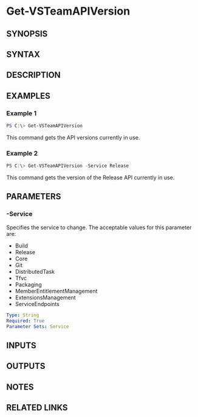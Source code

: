 <!-- #include "./common/header.md" -->

# Get-VSTeamAPIVersion

## SYNOPSIS

<!-- #include "./synopsis/Get-VSTeamAPIVersion.md" -->

## SYNTAX

## DESCRIPTION

<!-- #include "./synopsis/Get-VSTeamAPIVersion.md" -->

## EXAMPLES

### Example 1

```PowerShell
PS C:\> Get-VSTeamAPIVersion
```

This command gets the API versions currently in use.

### Example 2

```PowerShell
PS C:\> Get-VSTeamAPIVersion -Service Release
```

This command gets the version of the Release API currently in use.

## PARAMETERS

### -Service

Specifies the service to change. The acceptable values for this parameter are:

- Build
- Release
- Core
- Git
- DistributedTask
- Tfvc
- Packaging
- MemberEntitlementManagement
- ExtensionsManagement
- ServiceEndpoints

```yaml
Type: String
Required: True
Parameter Sets: Service
```

## INPUTS

## OUTPUTS

## NOTES

## RELATED LINKS
